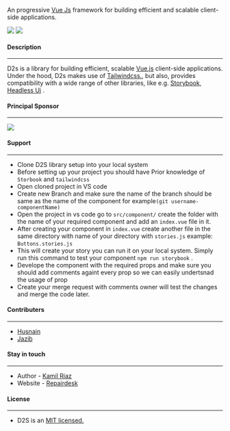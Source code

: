 An progressive [Vue Js](https://vuejs.org/) framework for building efficient and scalable client-side applications.


 ![](https://img.shields.io/github/release/pandao/editor.md.svg) ![](https://img.shields.io/bower/v/editor.md.svg)
#### Description
----
D2s is a library for building efficient, scalable [Vue.js](https://vuejs.org/) client-side applications. Under the hood, D2s makes use of [Tailwindcss.](https://tailwindcss.com/), but also, provides compatibility with a wide range of other libraries, like e.g. [Storybook](https://storybook.js.org/), [Headless Ui](https://headlessui.com/) .


#### Principal Sponsor
----
[![](https://uploads-ssl.webflow.com/5e109dcc98f2dc1a5ed58148/61125b555ae4913652623f25_RD-2.0-Logo-blog-p-500.png)](https://www.repairdesk.co/our-story#:~:text=RepairDesk%20allows%20users%20to%20keep,and%20manage%20invoices%20and%20receipts.)
#### Support
----
- Clone D2S library setup into your local system
- Before setting up your project you should have Prior knowledge of `Storbook` and `tailwindcss`
- Open cloned project in VS code
- Create new Branch and make sure the name of the branch should be same as the name of the component for example`(git username-componentName)`
- Open the project in vs code go to `src/component/` create the folder with the name of your required component and add an `index.vue` file in it.
- After creating your component in `index.vue` create another file in the same directory  with name of your directory with `stories.js`  example:   `Buttons.stories.js`
- This will create your story you can run it on your local system. Simply run this command to test your component  `npm run storybook` . 
- Develope the component with the required props and make sure you should add comments againt every prop so we can easily undertsnad the usage of  prop
- Create your merge request with comments owner will  test the changes and merge the code later.



#### Contributers
----
- [Husnain](https://github.com/ali-husnain)
- [Jazib](https://github.com/jazib-ali)

#### Stay in touch
----
- Author - [Kamil Riaz](https://github.com/thekamilhayyat)
- Website - [Repairdesk](https://www.repairdesk.co/our-story#:~:text=RepairDesk%20allows%20users%20to%20keep,and%20manage%20invoices%20and%20receipts.)

#### License 
----
- D2S is an [MIT licensed.](https://github.com/git/git-scm.com/blob/main/MIT-LICENSE.txt) 


